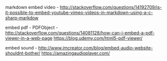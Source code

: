 markdown embed video - http://stackoverflow.com/questions/14192709/is-it-possible-to-embed-youtube-vimeo-videos-in-markdown-using-a-c-sharp-markdow

embed pdf - PDFObject - http://stackoverflow.com/questions/14081128/how-can-i-embed-a-pdf-viewer-in-a-web-page
         https://blog.udemy.com/html5-pdf-viewer/

embed sound -
         http://www.imcreator.com/blog/embed-audio-website-shouldnt-bother/
         https://amazingaudioplayer.com/


